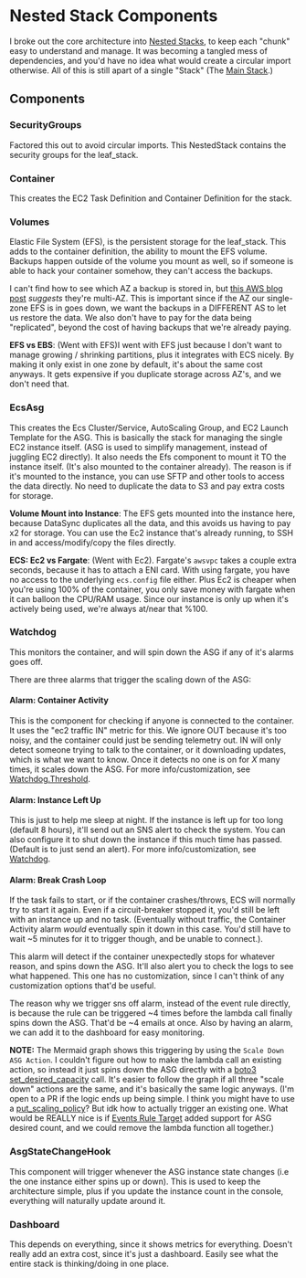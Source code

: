 # Nested Stack Components

I broke out the core architecture into [Nested Stacks](https://docs.aws.amazon.com/cdk/api/v2/docs/aws-cdk-lib.NestedStack.html), to keep each "chunk" easy to understand and manage. It was becoming a tangled mess of dependencies, and you'd have no idea what would create a circular import otherwise. All of this is still apart of a single "Stack" (The [Main Stack](../README.md#nestedstacks-stack-red).)

## Components

### SecurityGroups

Factored this out to avoid circular imports. This NestedStack contains the security groups for the leaf_stack.

### Container

This creates the EC2 Task Definition and Container Definition for the stack.

### Volumes

Elastic File System (EFS), is the persistent storage for the leaf_stack. This adds to the container definition, the ability to mount the EFS volume. Backups happen outside of the volume you mount as well, so if someone is able to hack your container somehow, they can't access the backups.

I can't find how to see which AZ a backup is stored in, but [this AWS blog post](https://docs.aws.amazon.com/aws-backup/latest/devguide/disaster-recovery-resiliency.html) *suggests* they're multi-AZ. This is important since if the AZ our single-zone EFS is in goes down, we want the backups in a DIFFERENT AS to let us restore the data. We also don't have to pay for the data being "replicated", beyond the cost of having backups that we're already paying.

**EFS vs EBS**: (Went with EFS)I went with EFS just because I don't want to manage growing / shrinking partitions, plus it integrates with ECS nicely. By making it only exist in one zone by default, it's about the same cost anyways. It gets expensive if you duplicate storage across AZ's, and we don't need that.

### EcsAsg

This creates the Ecs Cluster/Service, AutoScaling Group, and EC2 Launch Template for the ASG. This is basically the stack for managing the single EC2 instance itself. (ASG is used to simplify management, instead of juggling EC2 directly). It also needs the Efs component to mount it TO the instance itself. (It's also mounted to the container already). The reason is if it's mounted to the instance, you can use SFTP and other tools to access the data directly. No need to duplicate the data to S3 and pay extra costs for storage.

**Volume Mount into Instance**: The EFS gets mounted into the instance here, because DataSync duplicates all the data, and this avoids us having to pay x2 for storage. You can use the Ec2 instance that's already running, to SSH in and access/modify/copy the files directly.

**ECS: Ec2 vs Fargate**: (Went with Ec2). Fargate's `awsvpc` takes a couple extra seconds, because it has to attach a ENI card. With using fargate, you have no access to the underlying `ecs.config` file either. Plus Ec2 is cheaper when you're using 100% of the container, you only save money with fargate when it can balloon the CPU/RAM usage. Since our instance is only up when it's actively being used, we're always at/near that %100.

### Watchdog

This monitors the container, and will spin down the ASG if any of it's alarms goes off.

There are three alarms that trigger the scaling down of the ASG:

#### Alarm: Container Activity

This is the component for checking if anyone is connected to the container. It uses the "ec2 traffic IN" metric for this. We ignore OUT because it's too noisy, and the container could just be sending telemetry out. IN will only detect someone trying to talk to the container, or it downloading updates, which is what we want to know. Once it detects no one is on for *X* many times, it scales down the ASG. For more info/customization, see [Watchdog.Threshold](/Examples/README.md#watchdogthreshold).

#### Alarm: Instance Left Up

This is just to help me sleep at night. If the instance is left up for too long (default 8 hours), it'll send out an SNS alert to check the system. You can also configure it to shut down the instance if this much time has passed. (Default is to just send an alert). For more info/customization, see [Watchdog](/Examples/README.md#watchdoginstanceleftup).

#### Alarm: Break Crash Loop

If the task fails to start, or if the container crashes/throws, ECS will normally try to start it again. Even if a circuit-breaker stopped it, you'd still be left with an instance up and no task. (Eventually without traffic, the Container Activity alarm *would* eventually spin it down in this case. You'd still have to wait ~5 minutes for it to trigger though, and be unable to connect.).

This alarm will detect if the container unexpectedly stops for whatever reason, and spins down the ASG. It'll also alert you to check the logs to see what happened. This one has no customization, since I can't think of any customization options that'd be useful.

The reason why we trigger sns off alarm, instead of the event rule directly, is because the rule can be triggered ~4 times before the lambda call finally spins down the ASG. That'd be ~4 emails at once. Also by having an alarm, we can add it to the dashboard for easy monitoring.

**NOTE:** The Mermaid graph shows this triggering by using the `Scale Down ASG Action`. I couldn't figure out how to make the lambda call an existing action, so instead it just spins down the ASG directly with a [boto3 set_desired_capacity](https://boto3.amazonaws.com/v1/documentation/api/latest/reference/services/autoscaling/client/set_desired_capacity.html) call. It's easier to follow the graph if all three "scale down" actions are the same, and it's basically the same logic anyways. (I'm open to a PR if the logic ends up being simple. I think you might have to use a [put_scaling_policy](https://boto3.amazonaws.com/v1/documentation/api/latest/reference/services/autoscaling/client/put_scaling_policy.html)? But idk how to actually trigger an existing one. What would be REALLY nice is if [Events Rule Target](https://docs.aws.amazon.com/cdk/api/v2/docs/aws-cdk-lib.aws_events.IRuleTarget.html) added support for ASG desired count, and we could remove the lambda function all together.)

### AsgStateChangeHook

This component will trigger whenever the ASG instance state changes (i.e the one instance either spins up or down). This is used to keep the architecture simple, plus if you update the instance count in the console, everything will naturally update around it.

### Dashboard

This depends on everything, since it shows metrics for everything. Doesn't really add an extra cost, since it's just a dashboard. Easily see what the entire stack is thinking/doing in one place.
